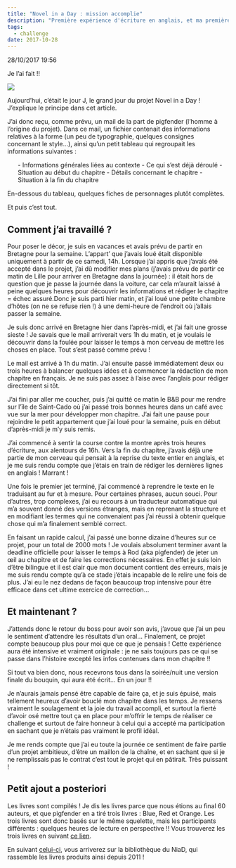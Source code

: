 ```yaml
---
title: "Novel in a Day : mission accomplie"
description: "Première expérience d'écriture en anglais, et ma première participation au projet NiaD."
tags:
  - challenge
date: 2017-10-28
---
```


28/10/2017 19:56

Je l’ai fait !!

<img class="zoom im100" src="/niad_400.png" />

Aujourd’hui, c’était le jour J, le grand jour du projet Novel in a Day ! J’explique le principe dans <nuxt-link to="/blog/niad17">cet article</nuxt-link>.

J’ai donc reçu, comme prévu, un mail de la part de pigfender (l’homme à l’origine du projet). Dans ce mail, un fichier contenait des informations relatives à la forme (un peu de typographie, quelques consignes concernant le style…), ainsi qu’un petit tableau qui regroupait les informations suivantes :

<ul>
- Informations générales liées au contexte
- Ce qui s’est déjà déroulé
- Situation au début du chapitre
- Détails concernant le chapitre
- Situation à la fin du chapitre
</ul>
En-dessous du tableau, quelques fiches de personnages plutôt complètes.

Et puis c’est tout.

## Comment j’ai travaillé ?

Pour poser le décor, je suis en vacances et avais prévu de partir en Bretagne pour la semaine. L’appart’ que j’avais loué était disponible uniquement à partir de ce samedi, 14h. Lorsque j’ai appris que j’avais été accepté dans le projet, j’ai dû modifier mes plans (j’avais prévu de partir ce matin de Lille pour arriver en Bretagne dans la journée) : il était hors de question que je passe la journée dans la voiture, car cela m’aurait laissé à peine quelques heures pour découvrir les informations et rédiger le chapitre = échec assuré.Donc je suis parti hier matin, et j’ai loué une petite chambre d’hôtes (on ne se refuse rien !) à une demi-heure de l’endroit où j’allais passer la semaine.

Je suis donc arrivé en Bretagne hier dans l’après-midi, et j’ai fait une grosse sieste ! Je savais que le mail arriverait vers 1h du matin, et je voulais le découvrir dans la foulée pour laisser le temps à mon cerveau de mettre les choses en place. Tout s’est passé comme prévu !

Le mail est arrivé à 1h du matin. J’ai ensuite passé immédiatement deux ou trois heures à balancer quelques idées et à commencer la rédaction de mon chapitre en français. Je ne suis pas assez à l’aise avec l’anglais pour rédiger directement si tôt.

J’ai fini par aller me coucher, puis j’ai quitté ce matin le B&amp;B pour me rendre sur l’île de Saint-Cado où j’ai passé trois bonnes heures dans un café avec vue sur la mer pour développer mon chapitre. J’ai fait une pause pour rejoindre le petit appartement que j’ai loué pour la semaine, puis en début d’après-midi je m’y suis remis.

J’ai commencé à sentir la course contre la montre après trois heures d’écriture, aux alentours de 16h. Vers la fin du chapitre, j’avais déjà une partie de mon cerveau qui pensait à la reprise du texte entier en anglais, et je me suis rendu compte que j’étais en train de rédiger les dernières lignes en anglais ! Marrant !

Une fois le premier jet terminé, j’ai commencé à reprendre le texte en le traduisant au fur et à mesure. Pour certaines phrases, aucun souci. Pour d’autres, trop complexes, j’ai eu recours à un traducteur automatique qui m’a souvent donné des versions étranges, mais en reprenant la structure et en modifiant les termes qui ne convenaient pas j’ai réussi à obtenir quelque chose qui m’a finalement semblé correct.

En faisant un rapide calcul, j’ai passé une bonne dizaine d’heures sur ce projet, pour un total de 2000 mots ! Je voulais absolument terminer avant la deadline officielle pour laisser le temps à Rod (aka pigfender) de jeter un œil au chapitre et de faire les corrections nécessaires. En effet je suis loin d’être bilingue et il est clair que mon document contient des erreurs, mais je me suis rendu compte qu’à ce stade j’étais incapable de le relire une fois de plus. J’ai eu le nez dedans de façon beaucoup trop intensive pour être efficace dans cet ultime exercice de correction…

## Et maintenant ?

J’attends donc le retour du boss pour avoir son avis, j’avoue que j’ai un peu le sentiment d’attendre les résultats d’un oral… Finalement, ce projet compte beaucoup plus pour moi que ce que je pensais ! Cette expérience aura été intensive et vraiment originale : je ne sais toujours pas ce qui se passe dans l’histoire excepté les infos contenues dans mon chapitre !!

Si tout va bien donc, nous recevrons tous dans la soirée/nuit une version finale du bouquin, qui aura été écrit… En un jour !!

Je n’aurais jamais pensé être capable de faire ça, et je suis épuisé, mais tellement heureux d’avoir bouclé mon chapitre dans les temps. Je ressens vraiment le soulagement et la joie du travail accompli, et surtout la fierté d’avoir osé mettre tout ça en place pour m’offrir le temps de réaliser ce challenge et surtout de faire honneur à celui qui a accepté ma participation en sachant que je n’étais pas vraiment le profil idéal.

Je me rends compte que j’ai eu toute la journée ce sentiment de faire partie d’un projet ambitieux, d’être un maillon de la chaîne, et en sachant que si je ne remplissais pas le contrat c’est tout le projet qui en pâtirait. Très puissant !

## Petit ajout a posteriori

Les livres sont compilés ! Je dis les livres parce que nous étions au final 60 auteurs, et que pigfender en a tiré trois livres : Blue, Red et Orange. Les trois livres sont donc basés sur le même squelette, mais les participants différents : quelques heures de lecture en perspective !! Vous trouverez les trois livres en suivant <a href="http://literatureandlatte.com/forum/viewtopic.php?f=51&amp;t=40276">ce lien</a>.

En suivant <a href="http://literatureandlatte.com/forum/viewtopic.php?f=51&amp;t=28582">celui-ci</a>, vous arriverez sur la bibliothèque du NiaD, qui rassemble les livres produits ainsi depuis 2011 !
